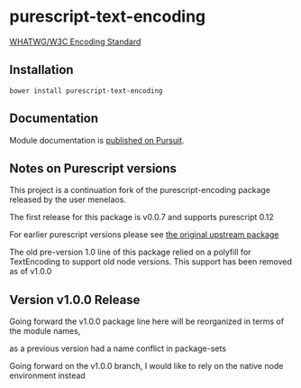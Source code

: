 # purescript-text-encoding

[WHATWG/W3C Encoding Standard](https://encoding.spec.whatwg.org/)

## Installation

```
bower install purescript-text-encoding
```

## Documentation

Module documentation is [published on Pursuit](http://pursuit.purescript.org/packages/purescript-text-encoding).

## Notes on Purescript versions

This project is a continuation fork of the purescript-encoding package released by the user menelaos.

The first release for this package is v0.0.7 and supports purescript 0.12

For earlier purescript versions please see [the original upstream package](https://github.com/menelaos/purescript-encoding)

The old pre-version 1.0 line of this package relied on a polyfill for TextEncoding to support old node versions.
This support has been removed as of v1.0.0

## Version v1.0.0 Release

Going forward the v1.0.0 package line here will be reorganized in terms of the module names, 

as a previous version had a name conflict in package-sets

Going forward on the v1.0.0 branch, I would like to rely on the native node environment instead
